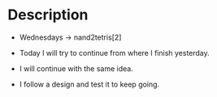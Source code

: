 # Description

- Wednesdays ->  nand2tetris[2]

- Today I will try to continue from where I finish yesterday.
- I will continue with the same idea.
- I follow a design and test it to keep going.

